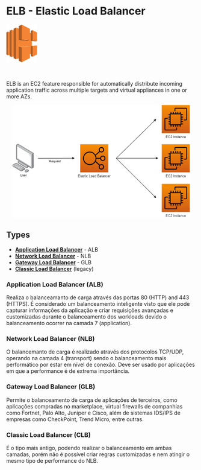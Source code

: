# ELB - Elastic Load Balancer

<img height=100px; alt="iam_logo" src="../../../../images/elb.svg" />

<p>&nbsp;</p>

ELB is an EC2 feature responsible for automatically distribute incoming application traffic across multiple targets and virtual appliances in one or more AZs.

<div align="center">
    <img height=300px; alt="elb_workflow_visualization" src="../../../../images/elb.drawio.png" />
</div>

## Types

- [**Application Load Balancer**](./README.md#application-load-balancer-alb) - ALB
- [**Network Load Balancer**](./README.md#network-load-balancer-nlb) - NLB
- [**Gateway Load Balancer**](./README.md#gateway-load-balancer-glb) - GLB
- [**Classic Load Balancer**](./README.md#classic-load-balancer-clb) (legacy)

### Application Load Balancer (ALB)

Realiza o balanceamanto de carga através das portas 80 (HTTP) and 443 (HTTPS). É considerado um balanceamento inteligente visto que ele pode capturar informações da aplicação e criar requisições avançadas e customizadas durante o balanceamento dos workloads devido o balanceamento ocorrer na camada 7 (application).

### Network Load Balancer (NLB)

O balancemanto de carga é realizado através dos protocolos TCP/UDP, operando na camada 4 (transport) sendo o balanceamento mais performático por estar em nível de conexão. Deve ser usado por aplicações em que a performance é de extrema importância.

### Gateway Load Balancer (GLB)

Permite o balanceamento de carga de aplicações de terceiros, como aplicações compradas no marketplace, virtual firewalls de companhias como Fortnet, Palo Alto, Juniper e Cisco, além de sistemas IDS/IPS de empresas como CheckPoint, Trend Micro, entre outras.

### Classic Load Balancer (CLB)

É o tipo mais antigo, podendo realizar o balanceamento em ambas camadas, porém não é possível criar regras customizadas e nem atingir o mesmo tipo de performance do NLB.